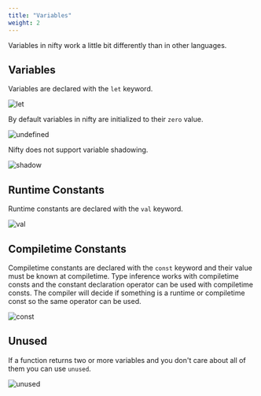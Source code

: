```yaml
---
title: "Variables"
weight: 2
---
```


Variables in nifty work a little bit differently than in other languages.

## Variables

Variables are declared with the `let` keyword.

![let](/images/let.svg)

By default variables in nifty are initialized to their `zero` value.

![undefined](/images/undefined.svg)

Nifty does not support variable shadowing.

![shadow](/images/shadow.svg)

## Runtime Constants

Runtime constants are declared with the `val` keyword.

![val](/images/val.svg)

## Compiletime Constants

Compiletime constants are declared with the `const` keyword and their value must be known at compiletime. Type inference works with compiletime consts and the constant declaration operator can be used with compiletime consts. The compiler will decide if something is a runtime or compiletime const so the same operator can be used.

![const](/images/const.svg)

## Unused

If a function returns two or more variables and you don't care about all of them you can use `unused`.

![unused](/images/unused.svg)
